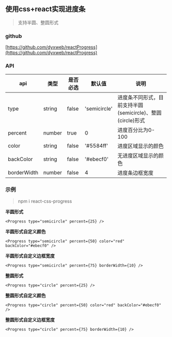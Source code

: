 ## 使用css+react实现进度条
> 支持半圆、整圆形式

### github
[https://github.com/dyxweb/reactProgress](https://github.com/dyxweb/reactProgress)

### API

| api | 类型 | 是否必选 | 默认值 | 说明 |
| --- | --- | --- | --- | --- |
| type | string | false | 'semicircle' | 进度条不同形式，目前支持半圆(semicircle)、整圆(circle)形式 |
| percent | number | true | 0 | 进度百分比为0-100 |
| color | string | false | '#5584ff' | 进度区域显示的颜色 |
| backColor | string | false | '#ebecf0' | 无进度区域显示的颜色 | 
| borderWidth | number | false | 4 | 进度条边框宽度 | 

### 示例
> npm i react-css-progress

**半圆形式**
```
<Progress type="semicircle" percent={25} />
```
**半圆形式自定义颜色**
```
<Progress type="semicircle" percent={50} color="red" backColor="#ebecf0" />
```
**半圆形式自定义边框宽度**
```
<Progress type="semicircle" percent={75} borderWidth={10} />
```
**整圆形式**
```
<Progress type="circle" percent={25} />
```
**整圆形式自定义颜色**
```
<Progress type="circle" percent={50} color="red" backColor="#ebecf0" />
```
**整圆形式自定义边框宽度**
```
<Progress type="circle" percent={75} borderWidth={10} />
```


